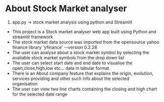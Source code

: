 # About **Stock Market analyser**
1. app.py -> stock market analysis using python and Streamlit

- This project is a Stock market analyser web app built using Python and streamlit framework 
- The stock market data source was imported from the opensource yahoo finance library 'yfinance' --version 0.2.26
- The user can analyse about a stock market symbol by selecting the available stock market symbols from the drop down list 
- The user can select start date and end date to visualise the open,close,high,low etc... data in tabular format 
- There is an About company feature that explains the origin, evolution, services providing and other such info about the selected  
   organisation
- The user can view two line charts containing the closing and high chart for the selected date range 

